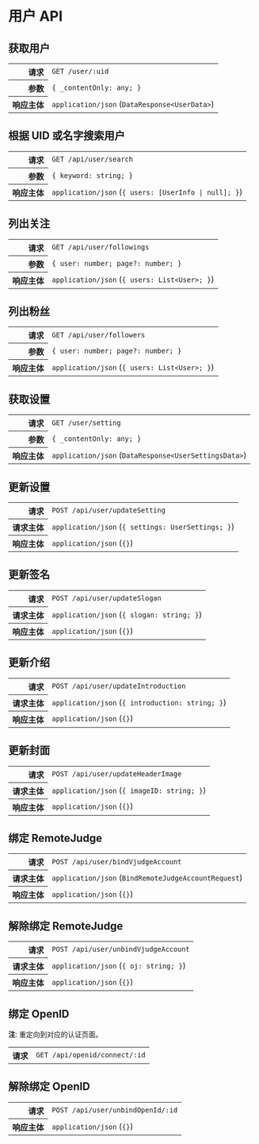 # 用户 API

## 获取用户

<table>
  <tr>
    <th align="right">请求</th>
    <td><code>GET /user/:uid</code></td>
  </tr>
  <tr>
    <th align="right">参数</th>
    <td><code>{ _contentOnly: any; }</code></td>
  </tr>
  <tr>
    <th align="right">响应主体</th>
    <td><code>application/json</code> (<code>DataResponse&lt;UserData&gt;</code>)</td>
  </tr>
</table>

## 根据 UID 或名字搜索用户

<table>
  <tr>
    <th align="right">请求</th>
    <td><code>GET /api/user/search</code></td>
  </tr>
  <tr>
    <th align="right">参数</th>
    <td><code>{ keyword: string; }</code></td>
  </tr>
  <tr>
    <th align="right">响应主体</th>
    <td><code>application/json</code> (<code>{ users: [UserInfo | null]; }</code>)</td>
  </tr>
</table>

## 列出关注

<table>
  <tr>
    <th align="right">请求</th>
    <td><code>GET /api/user/followings</code></td>
  </tr>
  <tr>
    <th align="right">参数</th>
    <td><code>{ user: number; page?: number; }</code></td>
  </tr>
  <tr>
    <th align="right">响应主体</th>
    <td><code>application/json</code> (<code>{ users: List&lt;User&gt;; }</code>)</td>
  </tr>
</table>

## 列出粉丝

<table>
  <tr>
    <th align="right">请求</th>
    <td><code>GET /api/user/followers</code></td>
  </tr>
  <tr>
    <th align="right">参数</th>
    <td><code>{ user: number; page?: number; }</code></td>
  </tr>
  <tr>
    <th align="right">响应主体</th>
    <td><code>application/json</code> (<code>{ users: List&lt;User&gt;; }</code>)</td>
  </tr>
</table>

## 获取设置

<table>
  <tr>
    <th align="right">请求</th>
    <td><code>GET /user/setting</code></td>
  </tr>
  <tr>
    <th align="right">参数</th>
    <td><code>{ _contentOnly: any; }</code></td>
  </tr>
  <tr>
    <th align="right">响应主体</th>
    <td><code>application/json</code> (<code>DataResponse&lt;UserSettingsData&gt;</code>)</td>
  </tr>
</table>

## 更新设置

<table>
  <tr>
    <th align="right">请求</th>
    <td><code>POST /api/user/updateSetting</code></td>
  </tr>
  <tr>
    <th align="right">请求主体</th>
    <td><code>application/json</code> (<code>{ settings: UserSettings; }</code>)</td>
  </tr>
  <tr>
    <th align="right">响应主体</th>
    <td><code>application/json</code> (<code>{}</code>)</td>
  </tr>
</table>

## 更新签名

<table>
  <tr>
    <th align="right">请求</th>
    <td><code>POST /api/user/updateSlogan</code></td>
  </tr>
  <tr>
    <th align="right">请求主体</th>
    <td><code>application/json</code> (<code>{ slogan: string; }</code>)</td>
  </tr>
  <tr>
    <th align="right">响应主体</th>
    <td><code>application/json</code> (<code>{}</code>)</td>
  </tr>
</table>

## 更新介绍

<table>
  <tr>
    <th align="right">请求</th>
    <td><code>POST /api/user/updateIntroduction</code></td>
  </tr>
  <tr>
    <th align="right">请求主体</th>
    <td><code>application/json</code> (<code>{ introduction: string; }</code>)</td>
  </tr>
  <tr>
    <th align="right">响应主体</th>
    <td><code>application/json</code> (<code>{}</code>)</td>
  </tr>
</table>

## 更新封面

<table>
  <tr>
    <th align="right">请求</th>
    <td><code>POST /api/user/updateHeaderImage</code></td>
  </tr>
  <tr>
    <th align="right">请求主体</th>
    <td><code>application/json</code> (<code>{ imageID: string; }</code>)</td>
  </tr>
  <tr>
    <th align="right">响应主体</th>
    <td><code>application/json</code> (<code>{}</code>)</td>
  </tr>
</table>

## 绑定 RemoteJudge

<table>
  <tr>
    <th align="right">请求</th>
    <td><code>POST /api/user/bindVjudgeAccount</code></td>
  </tr>
  <tr>
    <th align="right">请求主体</th>
    <td><code>application/json</code> (<code>BindRemoteJudgeAccountRequest</code>)</td>
  </tr>
  <tr>
    <th align="right">响应主体</th>
    <td><code>application/json</code> (<code>{}</code>)</td>
  </tr>
</table>

## 解除绑定 RemoteJudge

<table>
  <tr>
    <th align="right">请求</th>
    <td><code>POST /api/user/unbindVjudgeAccount</code></td>
  </tr>
  <tr>
    <th align="right">请求主体</th>
    <td><code>application/json</code> (<code>{ oj: string; }</code>)</td>
  </tr>
  <tr>
    <th align="right">响应主体</th>
    <td><code>application/json</code> (<code>{}</code>)</td>
  </tr>
</table>

## 绑定 OpenID

**注**: 重定向到对应的认证页面。

<table>
  <tr>
    <th align="right">请求</th>
    <td><code>GET /api/openid/connect/:id</code></td>
  </tr>
</table>

## 解除绑定 OpenID

<table>
  <tr>
    <th align="right">请求</th>
    <td><code>POST /api/user/unbindOpenId/:id</code></td>
  </tr>
  <tr>
    <th align="right">响应主体</th>
    <td><code>application/json</code> (<code>{}</code>)</td>
  </tr>
</table>
